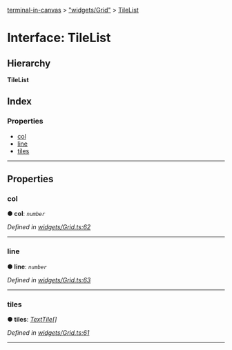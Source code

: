 [terminal-in-canvas](../README.md) > ["widgets/Grid"](../modules/_widgets_grid_.md) > [TileList](../interfaces/_widgets_grid_.tilelist.md)

# Interface: TileList

## Hierarchy

**TileList**

## Index

### Properties

* [col](_widgets_grid_.tilelist.md#col)
* [line](_widgets_grid_.tilelist.md#line)
* [tiles](_widgets_grid_.tilelist.md#tiles)

---

## Properties

<a id="col"></a>

###  col

**● col**: *`number`*

*Defined in [widgets/Grid.ts:62](https://github.com/danikaze/terminal-in-canvas/blob/bacbdf6/src/widgets/Grid.ts#L62)*

___
<a id="line"></a>

###  line

**● line**: *`number`*

*Defined in [widgets/Grid.ts:63](https://github.com/danikaze/terminal-in-canvas/blob/bacbdf6/src/widgets/Grid.ts#L63)*

___
<a id="tiles"></a>

###  tiles

**● tiles**: *[TextTile](_terminal_.texttile.md)[]*

*Defined in [widgets/Grid.ts:61](https://github.com/danikaze/terminal-in-canvas/blob/bacbdf6/src/widgets/Grid.ts#L61)*

___

